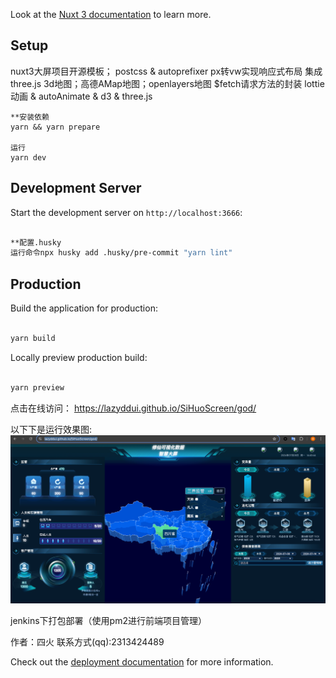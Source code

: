 Look at the [Nuxt 3 documentation](https://nuxt.com/docs/getting-started/introduction) to learn more.

## Setup

nuxt3大屏项目开源模板；
postcss & autoprefixer px转vw实现响应式布局
集成three.js 3d地图；高德AMap地图；openlayers地图
$fetch请求方法的封装
lottie动画 & autoAnimate & d3 & three.js


```
**安装依赖
yarn && yarn prepare

运行
yarn dev

```


## Development Server

Start the development server on `http://localhost:3666`:

```bash

**配置.husky
运行命令npx husky add .husky/pre-commit "yarn lint"

```

## Production

Build the application for production:

```bash

yarn build

```

Locally preview production build:

```bash

yarn preview

```
点击在线访问：
https://lazyddui.github.io/SiHuoScreen/god/

以下下是运行效果图:
![img.png](img.png)


jenkins下打包部署（使用pm2进行前端项目管理）

作者：四火
联系方式(qq):2313424489

Check out the [deployment documentation](https://nuxt.com/docs/getting-started/deployment) for more information.
